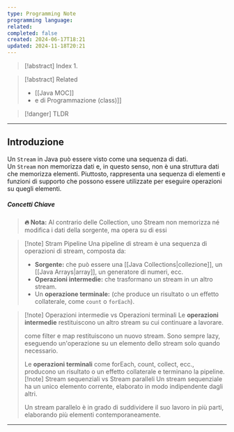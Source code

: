 ```yaml
---
type: Programming Note
programming language: 
related: 
completed: false
created: 2024-06-17T18:21
updated: 2024-11-18T20:21
---
```

>[!abstract] Index
>1. 

>[!abstract] Related
>- [[Java MOC]]
>- [](Java%20MOC.md)e di Programmazione (class)]]

>[!danger] TLDR
>

---
## Introduzione 

Un `Stream` in Java può essere visto come una sequenza di dati. Un `Stream` non memorizza dati e, in questo senso, non è una struttura dati che memorizza elementi. Piuttosto, rappresenta una sequenza di elementi e funzioni di supporto che possono essere utilizzate per eseguire operazioni su quegli elementi.

##### Concetti Chiave

>**🔥 Nota:** Al contrario delle Collection, uno Stream non memorizza né modifica i dati della sorgente, ma opera su di essi

>[!note] Stram Pipeline
>Una pipeline di stream è una sequenza di operazioni di stream, composta da: 
>- **Sorgente:** che può essere una [[Java Collections|collezione]], un [[Java Arrays|array]], un generatore di numeri, ecc.
>- **Operazioni intermedie:** che trasformano un stream in un altro stream.
>- Un **operazione terminale:** (che produce un risultato o un effetto collaterale, come `count` o `forEach`).

>[!note] Operazioni intermedie vs Operazioni terminali
>Le **operazioni intermedie** restituiscono un altro stream su cui continuare a lavorare.
>
>come filter e map restituiscono un nuovo stream. Sono sempre lazy, eseguendo un'operazione su un elemento dello stream solo quando necessario.
>
>Le **operazioni terminali** come forEach, count, collect, ecc., producono un risultato o un effetto collaterale e terminano la pipeline.
>[!note] Stream sequenziali vs Stream paralleli
>Un stream sequenziale ha un unico elemento corrente, elaborato in modo indipendente dagli altri. 
>
>Un stream parallelo è in grado di suddividere il suo lavoro in più parti, elaborando più elementi contemporaneamente.


---
